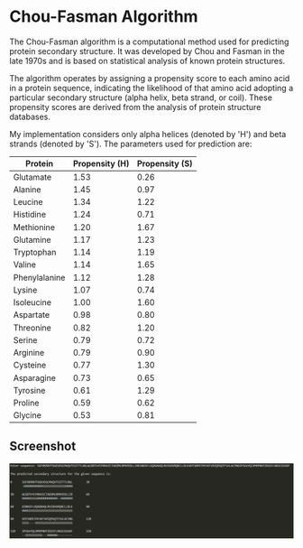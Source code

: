 
# Chou-Fasman Algorithm

The Chou-Fasman algorithm is a computational method used for predicting protein secondary structure. It was developed by Chou and Fasman in the late 1970s and is based on statistical analysis of known protein structures.

The algorithm operates by assigning a propensity score to each amino acid in a protein sequence, indicating the likelihood of that amino acid adopting a particular secondary structure (alpha helix, beta strand, or coil). These propensity scores are derived from the analysis of protein structure databases.

My implementation considers only alpha helices (denoted by 'H') and beta strands (denoted by 'S'). The parameters used for prediction are:


| Protein   | Propensity (H) | Propensity (S) |
|-----------|-------------------|-------------------|
| Glutamate | 1.53              | 0.26              |
| Alanine   | 1.45              | 0.97              |
| Leucine   | 1.34              | 1.22              |
| Histidine | 1.24              | 0.71              |
| Methionine | 1.20             | 1.67              |
| Glutamine | 1.17              | 1.23              |
| Tryptophan | 1.14             | 1.19              |
| Valine    | 1.14              | 1.65              |
| Phenylalanine | 1.12         | 1.28              |
| Lysine    | 1.07              | 0.74              |
| Isoleucine | 1.00             | 1.60              |
| Aspartate | 0.98              | 0.80              |
| Threonine | 0.82              | 1.20              |
| Serine    | 0.79              | 0.72              |
| Arginine  | 0.79              | 0.90              |
| Cysteine  | 0.77              | 1.30              |
| Asparagine | 0.73             | 0.65              |
| Tyrosine  | 0.61              | 1.29              |
| Proline   | 0.59              | 0.62              |
| Glycine   | 0.53              | 0.81              |



## Screenshot

![Chou-Fasman](Images/chou-fasman.png)
